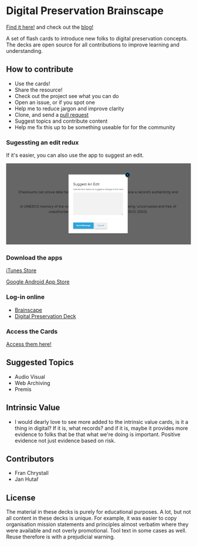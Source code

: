 # Digital Preservation Brainscape

[Find it here!](https://www.brainscape.com/p/1FA8-LH-5DKH7) and check out the [blog!](http://exponentialdecay.co.uk/blog/brainscape-flashcards-for-digital-preservation/)

A set of flash cards to introduce new folks to digital preservation concepts. The decks are open source for all contributions to improve learning and understanding. 

## How to contribute

* Use the cards! 
* Share the resource! 
* Check out the project see what you can do
* Open an issue, or if you spot one
* Help me to reduce jargon and improve clarity
* Clone, and send a [pull request](https://gist.github.com/ross-spencer/9c5c1f59212638c7c891d393087db6d1)
* Suggest topics and contribute content
* Help me fix this up to be something useable for for the community

### Sugessting an edit redux

If it's easier, you can also use the app to suggest an edit. 

<img id="logo" src="https://raw.githubusercontent.com/ross-spencer/brainscape-digital-preservation/master/edit.png" alt="suggest an edit"/>

### Download the apps

[iTunes Store](https://itunes.apple.com/us/app/brainscape-smart-flashcards/id442415567?mt=8)

[Google Android App Store](https://play.google.com/store/apps/details?id=com.brainscape.mobile.portal&utm_source=global_co&utm_medium=prtnr&utm_content=Mar2515&utm_campaign=PartBadge&pcampaignid=MKT-Other-global-all-co-prtnr-py-PartBadge-Mar2515-1)

### Log-in online

* [Brainscape](https://www.brainscape.com/)
* [Digital Preservation Deck](https://www.brainscape.com/packs/digital-preservation-9031147)

### Access the Cards

[Access them here!](https://www.brainscape.com/p/1FA8-LH-5DKH7)

## Suggested Topics

* Audio Visual
* Web Archiving
* Premis

## Intrinsic Value

* I would dearly love to see more added to the intrinsic value cards, is it a 
thing in digital? If it is, what records? and if it is, maybe it provides more 
evidence to folks that be that what we're doing is important. Positive evidence
not just evidence based on risk.  

## Contributors

* Fran Chrystall
* Jan Hutař

## License

The material in these decks is purely for educational purposes. A lot, but not all content in these decks is unique. For example, it was easier to copy organisation mission statements and principles almost verbatim where they were available and not overly promotional. Tool text in some cases as well. Reuse therefore is with a prejudicial warning. 

